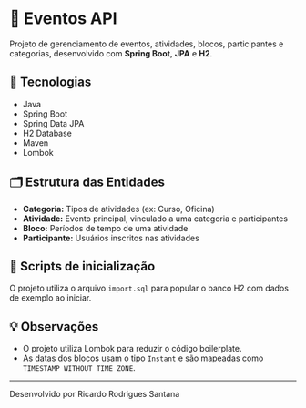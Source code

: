 # 🎉 Eventos API

Projeto de gerenciamento de eventos, atividades, blocos, participantes e categorias, desenvolvido com **Spring Boot**, **JPA** e **H2**.

## 🚀 Tecnologias

- Java
- Spring Boot
- Spring Data JPA
- H2 Database
- Maven
- Lombok

## 🗂️ Estrutura das Entidades

- **Categoria:** Tipos de atividades (ex: Curso, Oficina)
- **Atividade:** Evento principal, vinculado a uma categoria e participantes
- **Bloco:** Períodos de tempo de uma atividade
- **Participante:** Usuários inscritos nas atividades

## 📝 Scripts de inicialização

O projeto utiliza o arquivo `import.sql` para popular o banco H2 com dados de exemplo ao iniciar.

## 💡 Observações

- O projeto utiliza Lombok para reduzir o código boilerplate.
- As datas dos blocos usam o tipo `Instant` e são mapeadas como `TIMESTAMP WITHOUT TIME ZONE`.

---

Desenvolvido por Ricardo Rodrigues Santana 
